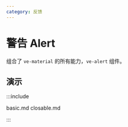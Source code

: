 ```yaml
---
category: 反馈
---
```


# 警告 Alert

组合了 `ve-material` 的所有能力，`ve-alert` 组件。

## 演示

:::include

basic.md closable.md

:::